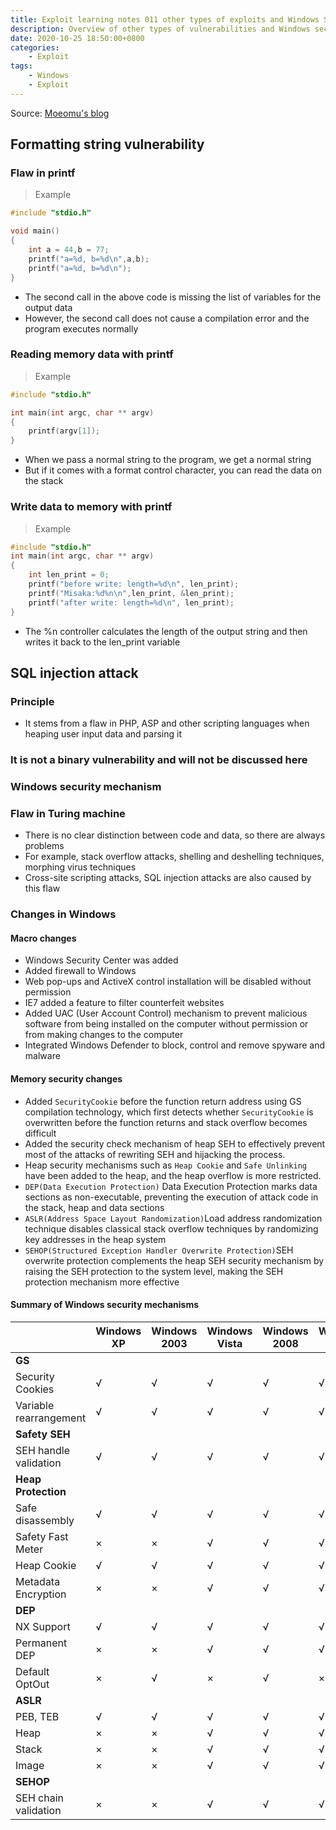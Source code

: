 ```yaml
---
title: Exploit learning notes 011 other types of exploits and Windows Security Mechanisms
description: Overview of other types of vulnerabilities and Windows security mechanisms
date: 2020-10-25 18:50:00+0800
categories:
    - Exploit
tags:
    - Windows
    - Exploit
---
```


Source: [Moeomu's blog](/posts/exploit-learning-notes-011-other-types-of-exploits-and-windows-security-mechanisms/)

## Formatting string vulnerability

### Flaw in printf

> Example

```CPP
#include "stdio.h"

void main()
{
    int a = 44,b = 77;
    printf("a=%d, b=%d\n",a,b);
    printf("a=%d, b=%d\n");
}
```

- The second call in the above code is missing the list of variables for the output data
- However, the second call does not cause a compilation error and the program executes normally

### Reading memory data with printf

> Example

```CPP
#include "stdio.h"

int main(int argc, char ** argv)
{
    printf(argv[1]);
}
```

- When we pass a normal string to the program, we get a normal string
- But if it comes with a format control character, you can read the data on the stack

### Write data to memory with printf

> Example

```CPP
#include "stdio.h"
int main(int argc, char ** argv)
{
    int len_print = 0;
    printf("before write: length=%d\n", len_print);
    printf("Misaka:%d%n\n",len_print, &len_print);
    printf("after write: length=%d\n", len_print);
}
```

- The %n controller calculates the length of the output string and then writes it back to the len_print variable

## SQL injection attack

### Principle

- It stems from a flaw in PHP, ASP and other scripting languages when heaping user input data and parsing it

### It is not a binary vulnerability and will not be discussed here

### Windows security mechanism

### Flaw in Turing machine

- There is no clear distinction between code and data, so there are always problems
- For example, stack overflow attacks, shelling and deshelling techniques, morphing virus techniques
- Cross-site scripting attacks, SQL injection attacks are also caused by this flaw

### Changes in Windows

#### Macro changes

- Windows Security Center was added
- Added firewall to Windows
- Web pop-ups and ActiveX control installation will be disabled without permission
- IE7 added a feature to filter counterfeit websites
- Added UAC (User Account Control) mechanism to prevent malicious software from being installed on the computer without permission or from making changes to the computer
- Integrated Windows Defender to block, control and remove spyware and malware

#### Memory security changes

- Added `SecurityCookie` before the function return address using GS compilation technology, which first detects whether `SecurityCookie` is overwritten before the function returns and stack overflow becomes difficult
- Added the security check mechanism of heap SEH to effectively prevent most of the attacks of rewriting SEH and hijacking the process.
- Heap security mechanisms such as `Heap Cookie` and `Safe Unlinking` have been added to the heap, and the heap overflow is more restricted.
- `DEP(Data Execution Protection)` Data Execution Protection marks data sections as non-executable, preventing the execution of attack code in the stack, heap and data sections
- `ASLR(Address Space Layout Randomization)`Load address randomization technique disables classical stack overflow techniques by randomizing key addresses in the heap system
- `SEHOP(Structured Exception Handler Overwrite Protection)`SEH overwrite protection complements the heap SEH security mechanism by raising the SEH protection to the system level, making the SEH protection mechanism more effective

#### Summary of Windows security mechanisms

|  | Windows XP | Windows 2003 | Windows Vista | Windows 2008 | Windows 7 |
| - | - | - | - | - | - |
| **GS** |   |   |   |   |   |
| Security Cookies | √ | √ | √ | √ | √ |
| Variable rearrangement | √ | √ | √ | √ | √ |
| **Safety SEH** |   |   |   |   |   |
| SEH handle validation | √ | √ | √ | √ | √ |
| **Heap Protection** |   |   |   |   |   |
| Safe disassembly | √ | √ | √ | √ | √ |
| Safety Fast Meter | × | × | √ | √ | √ |
| Heap Cookie | √ | √ | √ | √ | √ |
| Metadata Encryption | × | × | √ | √ | √ |
| **DEP** |   |   |   |   |   |
| NX Support | √ | √ | √ | √ | √ |
| Permanent DEP | × | × | √ | √ | √ |
| Default OptOut | × | √ | × | √ | × |
| **ASLR** |   |   |   |   |   |
| PEB, TEB | √ | √ | √ | √ | √ |
| Heap | × | × | √ | √ | √ |
| Stack | × | × | √ | √ | √ |
| Image | × | × | √ | √ | √ |
| **SEHOP** |   |   |   |   |   |
 SEH chain validation | × | × | √ | √ | √ |
